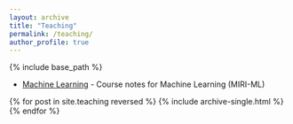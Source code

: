 ```yaml
---
layout: archive
title: "Teaching"
permalink: /teaching/
author_profile: true
---
```


{% include base_path %}

- [Machine Learning](https://ankitbit.github.io/Machine-Learning/) - Course notes for Machine Learning (MIRI-ML) 

{% for post in site.teaching reversed %}
  {% include archive-single.html %}
{% endfor %}
